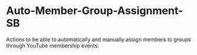 # Auto-Member-Group-Assignment-SB
Actions to be able to automatically and manually assign members to groups through YouTube membership events.
